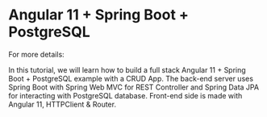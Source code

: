 # Angular 11 + Spring Boot + PostgreSQL

For more details:

In this tutorial, we will learn how to build a full stack Angular 11 + Spring Boot + PostgreSQL example with a CRUD App. The back-end server uses Spring Boot with Spring Web MVC for REST Controller and Spring Data JPA for interacting with PostgreSQL database. Front-end side is made with Angular 11, HTTPClient & Router.
